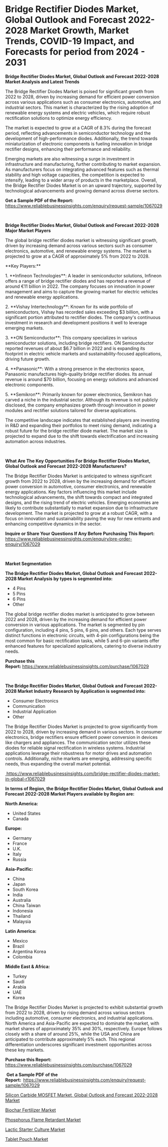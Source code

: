 <p><h1>Bridge Rectifier Diodes Market, Global Outlook and Forecast 2022-2028 Market Growth, Market Trends, COVID-19 Impact, and Forecasts for period from 2024 - 2031</h1></p><p><strong>Bridge Rectifier Diodes Market, Global Outlook and Forecast 2022-2028 Market Analysis and Latest Trends</strong></p>
<p><p>The Bridge Rectifier Diodes Market is poised for significant growth from 2022 to 2028, driven by increasing demand for efficient power conversion across various applications such as consumer electronics, automotive, and industrial sectors. This market is characterized by the rising adoption of renewable energy systems and electric vehicles, which require robust rectification solutions to optimize energy efficiency. </p><p>The market is expected to grow at a CAGR of 8.3% during the forecast period, reflecting advancements in semiconductor technology and the development of high-performance diodes. Additionally, the trend towards miniaturization of electronic components is fueling innovation in bridge rectifier designs, enhancing their performance and reliability. </p><p>Emerging markets are also witnessing a surge in investment in infrastructure and manufacturing, further contributing to market expansion. As manufacturers focus on integrating advanced features such as thermal stability and high voltage capacities, the competition is expected to intensify, leading to a wider array of products in the marketplace. Overall, the Bridge Rectifier Diodes Market is on an upward trajectory, supported by technological advancements and growing demand across diverse sectors.</p></p>
<p><strong>Get a Sample PDF of the Report:&nbsp;</strong> <a href="https://www.reliablebusinessinsights.com/enquiry/request-sample/1067029">https://www.reliablebusinessinsights.com/enquiry/request-sample/1067029</a></p>
<p>&nbsp;</p>
<p><strong>Bridge Rectifier Diodes Market, Global Outlook and Forecast 2022-2028 Major Market Players</strong></p>
<p><p>The global bridge rectifier diodes market is witnessing significant growth, driven by increasing demand across various sectors such as consumer electronics, automotive, and renewable energy systems. The market is projected to grow at a CAGR of approximately 5% from 2022 to 2028.</p><p>**Key Players:**</p><p>1. **Infineon Technologies**: A leader in semiconductor solutions, Infineon offers a range of bridge rectifier diodes and has reported a revenue of around €11 billion in 2022. The company focuses on innovation in power management and aims to capture the growing market for electric vehicles and renewable energy applications.</p><p>2. **Vishay Intertechnology**: Known for its wide portfolio of semiconductors, Vishay has recorded sales exceeding $3 billion, with a significant portion attributed to rectifier diodes. The company's continuous investment in research and development positions it well to leverage emerging markets.</p><p>3. **ON Semiconductor**: This company specializes in various semiconductor solutions, including bridge rectifiers. ON Semiconductor reported revenues of about $6.7 billion in 2022 and is expanding its footprint in electric vehicle markets and sustainability-focused applications, driving future growth.</p><p>4. **Panasonic**: With a strong presence in the electronics space, Panasonic manufactures high-quality bridge rectifier diodes. Its annual revenue is around $70 billion, focusing on energy solutions and advanced electronic components.</p><p>5. **Semikron**: Primarily known for power electronics, Semikron has carved a niche in the industrial sector. Although its revenue is not publicly disclosed, the company emphasizes growth through innovation in power modules and rectifier solutions tailored for diverse applications.</p><p>The competitive landscape indicates that established players are investing in R&D and expanding their portfolios to meet rising demand, indicating a robust future for the bridge rectifier diode market. The market size is projected to expand due to the shift towards electrification and increasing automation across industries.</p></p>
<p>&nbsp;</p>
<p><strong>What Are The Key Opportunities For Bridge Rectifier Diodes Market, Global Outlook and Forecast 2022-2028 Manufacturers?</strong></p>
<p><p>The Bridge Rectifier Diodes Market is anticipated to witness significant growth from 2022 to 2028, driven by the increasing demand for efficient power conversion in automotive, consumer electronics, and renewable energy applications. Key factors influencing this market include technological advancements, the shift towards compact and integrated designs, and the rising trend of electric vehicles. Emerging economies are likely to contribute substantially to market expansion due to infrastructure development. The market is projected to grow at a robust CAGR, with a focus on innovation and sustainability paving the way for new entrants and enhancing competitive dynamics in the sector.</p></p>
<p><strong>Inquire or Share Your Questions If Any Before Purchasing This Report:</strong> <a href="https://www.reliablebusinessinsights.com/enquiry/pre-order-enquiry/1067029">https://www.reliablebusinessinsights.com/enquiry/pre-order-enquiry/1067029</a></p>
<p>&nbsp;</p>
<p><strong>Market Segmentation</strong></p>
<p><strong>The Bridge Rectifier Diodes Market, Global Outlook and Forecast 2022-2028 Market Analysis by types is segmented into:</strong></p>
<p><ul><li>4 Pins</li><li>5 Pins</li><li>6 Pins</li><li>Other</li></ul></p>
<p><p>The global bridge rectifier diodes market is anticipated to grow between 2022 and 2028, driven by the increasing demand for efficient power conversion in various applications. The market is segmented by pin configuration, including 4 pins, 5 pins, 6 pins, and others. Each type serves distinct functions in electronic circuits, with 4-pin configurations being the most common for basic rectification tasks, while 5 and 6-pin variants offer enhanced features for specialized applications, catering to diverse industry needs.</p></p>
<p><strong>Purchase this Report:&nbsp;</strong><a href="https://www.reliablebusinessinsights.com/purchase/1067029">https://www.reliablebusinessinsights.com/purchase/1067029</a></p>
<p>&nbsp;</p>
<p><strong>The Bridge Rectifier Diodes Market, Global Outlook and Forecast 2022-2028 Market Industry Research by Application is segmented into:</strong></p>
<p><ul><li>Consumer Electronics</li><li>Communication</li><li>Industrial Application</li><li>Other</li></ul></p>
<p><p>The Bridge Rectifier Diodes Market is projected to grow significantly from 2022 to 2028, driven by increasing demand in various sectors. In consumer electronics, bridge rectifiers ensure efficient power conversion in devices like chargers and appliances. The communication sector utilizes these diodes for reliable signal rectification in wireless systems. Industrial applications leverage their robustness for motor drives and automation controls. Additionally, niche markets are emerging, addressing specific needs, thus expanding the overall market potential.</p></p>
<p><a href="https://www.reliablebusinessinsights.com/bridge-rectifier-diodes-market-in-global-r1067029">&nbsp;https://www.reliablebusinessinsights.com/bridge-rectifier-diodes-market-in-global-r1067029</a></p>
<p><strong>In terms of Region, the Bridge Rectifier Diodes Market, Global Outlook and Forecast 2022-2028 Market Players available by Region are:</strong></p>
<p>
    <p> <strong> North America: </strong>
        <ul>
            <li>United States</li>
            <li>Canada</li>
        </ul>
        </p> 
    <p> <strong> Europe: </strong>
        <ul>
            <li>Germany</li>
            <li>France</li>
            <li>U.K.</li>
            <li>Italy</li>
            <li>Russia</li>
        </ul>
        </p> 
    <p> <strong> Asia-Pacific: </strong>
        <ul>
            <li>China</li>
            <li>Japan</li>
            <li>South Korea</li>
            <li>India</li>
            <li>Australia</li>
            <li>China Taiwan</li>
            <li>Indonesia</li>
            <li>Thailand</li>
            <li>Malaysia</li>
        </ul>
        </p> 
    <p> <strong> Latin America: </strong>
        <ul>
            <li>Mexico</li>
            <li>Brazil</li>
            <li>Argentina Korea</li>
            <li>Colombia</li>
        </ul>
        </p> 
    <p> <strong> Middle East & Africa: </strong>
        <ul>
            <li>Turkey</li>
            <li>Saudi</li>
            <li>Arabia</li>
            <li>UAE</li>
            <li>Korea</li>
        </ul>
    </p>
    </p>
<p><p>The Bridge Rectifier Diodes Market is projected to exhibit substantial growth from 2022 to 2028, driven by rising demand across various sectors including automotive, consumer electronics, and industrial applications. North America and Asia-Pacific are expected to dominate the market, with market shares of approximately 35% and 30%, respectively. Europe follows closely with a share of around 25%, while the USA and China are anticipated to contribute approximately 5% each. This regional differentiation underscores significant investment opportunities across these key markets.</p></p>
<p><strong>Purchase this Report: </strong><a href="https://www.reliablebusinessinsights.com/purchase/1067029">https://www.reliablebusinessinsights.com/purchase/1067029</a></p>
<p>&nbsp;<strong>Get a Sample PDF of the Report:&nbsp;&nbsp;</strong><a href="https://www.reliablebusinessinsights.com/enquiry/request-sample/1067029">https://www.reliablebusinessinsights.com/enquiry/request-sample/1067029</a></p>
<p><strong></strong></p>
<p><p><a href="https://github.com/LilianFaulkner65/Market-Research-Report-List-1/blob/main/silicon-carbide-mosfet-market-global-outlook-and-forecast-2022-2028-market.md">Silicon Carbide MOSFET Market, Global Outlook and Forecast 2022-2028 Market</a></p><p><a href="https://www.linkedin.com/pulse/biochar-fertilizer-market-share-size-trends-industry-bfqxe?trackingId=lXsohpdaTW%2Bdhb1f92T0Ug%3D%3D">Biochar Fertilizer Market</a></p><p><a href="https://issuu.com/reportprime-2/docs/phosphorus-flame-retardant-market-s_15b5cdf3ea4134">Phosphorus Flame Retardant Market</a></p><p><a href="https://issuu.com/reportprime-2/docs/lactic-starter-culture-market-size-_d5fdac3b5b5caa">Lactic Starter Culture Market</a></p><p><a href="https://medium.com/@jordymiller63/the-tablet-pouch-market-has-grown-significantly-as-a-result-of-several-important-causes-ad50bbb1eea2">Tablet Pouch Market</a></p></p>